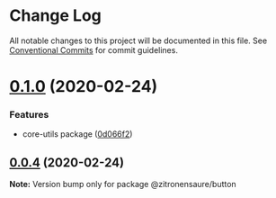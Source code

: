 # Change Log

All notable changes to this project will be documented in this file.
See [Conventional Commits](https://conventionalcommits.org) for commit guidelines.

# [0.1.0](https://github.com/zitronensaure/library/compare/@zitronensaure/button@0.0.4...@zitronensaure/button@0.1.0) (2020-02-24)

### Features

-   core-utils package ([0d066f2](https://github.com/zitronensaure/library/commit/0d066f24020c23f929822a15938fba313dd4277f))

## [0.0.4](https://github.com/zitronensaure/library/compare/@zitronensaure/button@0.0.3...@zitronensaure/button@0.0.4) (2020-02-24)

**Note:** Version bump only for package @zitronensaure/button
